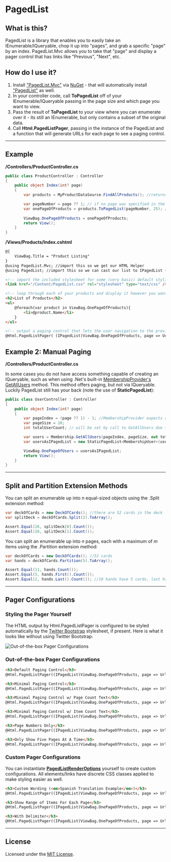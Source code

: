 # PagedList

## What is this?

PagedList is a library that enables you to easily take an IEnumerable/IQueryable, chop it up into "pages", and grab a specific "page" by an index. PagedList.Mvc allows you to take that "page" and display a pager control that has links like "Previous", "Next", etc.

## How do I use it?

1. Install ["PagedList.Mvc"](http://nuget.org/List/Packages/PagedList.Mvc) via [NuGet](http://nuget.org) - that will automatically install ["PagedList"](http://nuget.org/List/Packages/PagedList) as well.
2. In your controller code, call **ToPagedList** off of your IEnumerable/IQueryable passing in the page size and which page you want to view.
3. Pass the result of **ToPagedList** to your view where you can enumerate over it - its still an IEnumerable, but only contains a subset of the original data.
4. Call **Html.PagedListPager**, passing in the instance of the PagedList and a function that will generate URLs for each page to see a paging control.

<hr />

## Example

**/Controllers/ProductController.cs**

```csharp
public class ProductController : Controller
{
	public object Index(int? page)
	{
		var products = MyProductDataSource.FindAllProducts(); //returns IQueryable<Product> representing an unknown number of products. a thousand maybe?

		var pageNumber = page ?? 1; // if no page was specified in the querystring, default to the first page (1)
		var onePageOfProducts = products.ToPagedList(pageNumber, 25); // will only contain 25 products max because of the pageSize
		
		ViewBag.OnePageOfProducts = onePageOfProducts;
		return View();
	}
}
```

**/Views/Products/Index.cshtml**

```html
@{
	ViewBag.Title = "Product Listing"
}
@using PagedList.Mvc; //import this so we get our HTML Helper
@using PagedList; //import this so we can cast our list to IPagedList (only necessary because ViewBag is dynamic)

<!-- import the included stylesheet for some (very basic) default styling -->
<link href="/Content/PagedList.css" rel="stylesheet" type="text/css" />

<!-- loop through each of your products and display it however you want. we're just printing the name here -->
<h2>List of Products</h2>
<ul>
	@foreach(var product in ViewBag.OnePageOfProducts){
		<li>@product.Name</li>
	}
</ul>

<!-- output a paging control that lets the user navigation to the previous page, next page, etc -->
@Html.PagedListPager( (IPagedList)ViewBag.OnePageOfProducts, page => Url.Action("Index", new { page }) )
```

## Example 2: Manual Paging

**/Controllers/ProductController.cs**

In some cases you do not have access something capable of creating an IQueryable, such as when using .Net's built-in [MembershipProvider's GetAllUsers](http://msdn.microsoft.com/en-us/library/system.web.security.membershipprovider.getallusers.aspx) method. This method offers paging, but not via IQueryable. Luckily PagedList still has your back (note the use of **StaticPagedList**):

```csharp
public class UserController : Controller
{
	public object Index(int? page)
	{
		var pageIndex = (page ?? 1) - 1; //MembershipProvider expects a 0 for the first page
		var pageSize = 10;
		int totalUserCount; // will be set by call to GetAllUsers due to _out_ paramter :-|

		var users = Membership.GetAllUsers(pageIndex, pageSize, out totalUserCount);
		var usersAsIPagedList = new StaticPagedList<MembershipUser>(users, pageIndex + 1, pageSize, totalUserCount);

		ViewBag.OnePageOfUsers = usersAsIPagedList;
		return View();
	}
}
```

<hr />

## Split and Partition Extension Methods

You can split an enumerable up into <em>n</em> equal-sized objects using the .Split extension method:

```csharp
var deckOfCards = new DeckOfCards(); //there are 52 cards in the deck
var splitDeck = deckOfCards.Split(2).ToArray();

Assert.Equal(26, splitDeck[0].Count());
Assert.Equal(26, splitDeck[1].Count());
```

You can split an enumerable up into <em>n</em> pages, each with a maximum of <em>m</em> items using the .Partition extension method:

```csharp
var deckOfCards = new DeckOfCards(); //52 cards
var hands = deckOfCards.Partition(5).ToArray();

Assert.Equal(11, hands.Count());
Assert.Equal(5, hands.First().Count());
Assert.Equal(2, hands.Last().Count()); //10 hands have 5 cards, last hand only has 2 cards
```

<hr />

## Pager Configurations

### Styling the Pager Yourself

The HTML output by Html.PagedListPager is configured to be styled automatically by the [Twitter Bootstrap](http://twitter.github.com/bootstrap/) stylesheet, if present. Here is what it looks like without using Twitter Bootstrap:

![Out-of-the-box Pager Configurations](https://github.com/TroyGoode/PagedList/raw/master/misc/DefaultPagingControlStyles.png)

### Out-of-the-box Pager Configurations

```html
<h3>Default Paging Control</h3>
@Html.PagedListPager((IPagedList)ViewBag.OnePageOfProducts, page => Url.Action("Index", new { page = page }))

<h3>Minimal Paging Control</h3>
@Html.PagedListPager((IPagedList)ViewBag.OnePageOfProducts, page => Url.Action("Index", new { page = page }), PagedListRenderOptions.Minimal)

<h3>Minimal Paging Control w/ Page Count Text</h3>
@Html.PagedListPager((IPagedList)ViewBag.OnePageOfProducts, page => Url.Action("Index", new { page = page }), PagedListRenderOptions.MinimalWithPageCountText)

<h3>Minimal Paging Control w/ Item Count Text</h3>
@Html.PagedListPager((IPagedList)ViewBag.OnePageOfProducts, page => Url.Action("Index", new { page = page }), PagedListRenderOptions.MinimalWithItemCountText)

<h3>Page Numbers Only</h3>
@Html.PagedListPager((IPagedList)ViewBag.OnePageOfProducts, page => Url.Action("Index", new { page = page }), PagedListRenderOptions.PageNumbersOnly)

<h3>Only Show Five Pages At A Time</h3>
@Html.PagedListPager((IPagedList)ViewBag.OnePageOfProducts, page => Url.Action("Index", new { page = page }), PagedListRenderOptions.OnlyShowFivePagesAtATime)
```

### Custom Pager Configurations

You can instantiate [**PagedListRenderOptions**](https://github.com/TroyGoode/PagedList/blob/master/src/PagedList.Mvc/PagedListRenderOptions.cs) yourself to create custom configurations. All elements/links have discrete CSS classes applied to make styling easier as well.

```html
<h3>Custom Wording (<em>Spanish Translation Example</em>)</h3>
@Html.PagedListPager((IPagedList)ViewBag.OnePageOfProducts, page => Url.Action("Index", new { page = page }), new PagedListRenderOptions { LinkToFirstPageFormat = "<< Primera", LinkToPreviousPageFormat = "< Anterior", LinkToNextPageFormat = "Siguiente >", LinkToLastPageFormat = "&Uacute;ltima >>" })

<h3>Show Range of Items For Each Page</h3>
@Html.PagedListPager((IPagedList)ViewBag.OnePageOfProducts, page => Url.Action("Index", new { page = page }), new PagedListRenderOptions { FunctionToDisplayEachPageNumber = page => ((page - 1) * ViewBag.Names.PageSize + 1).ToString() + "-" + (((page - 1) * ViewBag.Names.PageSize) + ViewBag.Names.PageSize).ToString(), MaximumPageNumbersToDisplay = 5 })

<h3>With Delimiter</h3>
@Html.PagedListPager((IPagedList)ViewBag.OnePageOfProducts, page => Url.Action("Index", new { page = page }), new PagedListRenderOptions { DelimiterBetweenPageNumbers = "|" })
```

<hr />

## License

Licensed under the [MIT License](http://www.opensource.org/licenses/mit-license.php).